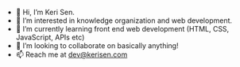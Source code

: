 - 👋 Hi, I’m Keri Sen.
- 👀 I’m interested in knowledge organization and web development.
- 🌱 I’m currently learning front end web development (HTML, CSS, JavaScript, APIs etc)
- 💞️ I’m looking to collaborate on basically anything!
- 📫 Reach me at dev@kerisen.com

<!---
kerilsen/kerilsen is a ✨ special ✨ repository because its `README.md` (this file) appears on your GitHub profile.
You can click the Preview link to take a look at your changes.
--->
